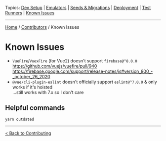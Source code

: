 Topics: [Dev Setup](./Contributors.md) | [Emulators](./Emulators.md) | [Seeds & Migrations](./Seeds-Migrations.md) | [Deployment](./Deployment/Index.md) | [Test Runners](./Runners/Index.md) | [Known Issues](./Known-Issues.md)

---

[Home](../README.md) / [Contributors](./Contributors.md) / Known Issues

# Known Issues

- `VueFire`/`VuexFire` (for Vue2) doesn't support `firebase@^8.0.0`  
  https://github.com/vuejs/vuefire/pull/940  
  https://firebase.google.com/support/release-notes/js#version_800_-_october_26_2020
- `@vue/cli-plugin-eslint` doesn't officially support `eslint@^7.0.0` & only works if it's hoisted  
  ...still works with 7.x so I don't care

## Helpful commands

`yarn outdated`

---

[< Back to Contributing](./Contributors.md)
